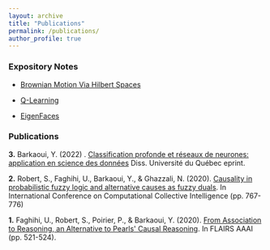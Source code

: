 ```yaml
---
layout: archive
title: "Publications"
permalink: /publications/
author_profile: true
---
```



### Expository Notes


- [Brownian Motion Via Hilbert Spaces](http://youssefbar.github.io/files/mast.pdf)

- [Q-Learning](http://youssefbar.github.io/files/pif.pdf)

- [EigenFaces](http://youssefbar.github.io/files/eigen.pdf)


### Publications

**3.** Barkaoui, Y. (2022) . [Classification profonde et réseaux de neurones: application en science des données](http://youssefbar.github.io/files/eprint.pdf) Diss. Université du Québec eprint.

**2.** Robert, S., Faghihi, U., Barkaoui, Y., & Ghazzali, N. (2020). [Causality in probabilistic fuzzy logic and alternative causes as fuzzy duals](https://link.springer.com/chapter/10.1007/978-3-030-63119-2_62). In International Conference on Computational Collective Intelligence (pp. 767-776)

**1.** Faghihi, U., Robert, S., Poirier, P., & Barkaoui, Y. (2020). [From Association to Reasoning, an Alternative to Pearls' Causal Reasoning](https://cdn.aaai.org/ocs/18492/18492-79432-1-PB.pdf). In FLAIRS AAAI (pp. 521-524). 








